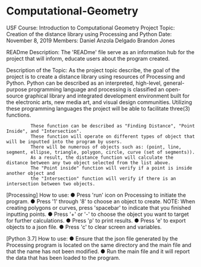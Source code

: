 # Computational-Geometry

USF Course: Introduction to Computational Geometry 
Project Topic: Creation of the distance library using Processing and Python
Date: November 8, 2019
Members: 
	Daniel Anzola Delgado
	Brandon Jones
	

READme Description: The 'READme' file serve as an information hub for the project that will inform, educate users about the program created.

Description of the Topic: 
			 As the project topic describe, the goal of the project is to create a distance library using resources of Processing and Python. 
			 Python can be described as an interpreted, high-level, general-purpose programming language 
			 and processing is classified an open-source graphical library 
			 and integrated development environment built for the electronic arts, new media art, and visual design communities. 
			 Utilizing these programming languages the project will be able to facilitate three(3) functions. 

			 These function can be described as "Finding Distance", "Point Inside", and "Intersection".
			 These function will operate on different types of object that will be inputted into the program by users. 
			 There will be numerous of objects such as: (point, line, segment, ellipse, triangle, polygon, circle, curve (set of segments)). 
			 As a result, the distance function will calculate the distance between any two object selected from the list above. 
			 The "Point inside" function will verify if a point is inside another object and 
			 the "Intersection" function will verify if there is an intersection between two objects.


[Processing] How to use:
	● Press 'run' icon on Processing to initiate the program.
	● Press '1' through '8' to choose an object to create.
	  NOTE: When creating polygons or curves, press 'spacebar' to indicate that you finished inputting points.
	● Press '+' or '-' to choose the object you want to target for further calculations.
	● Press 'p' to print results.
	● Press 'e' to export objects to a json file.
	● Press 'c' to clear screen and variables.


[Python 3.7] How to use:
	● Ensure that the json file generated by the Processing program is located on the same directory and the main file
	  and that the name has not been modified.
	● Run the main file and it will report the data that has been loaded to the program.


